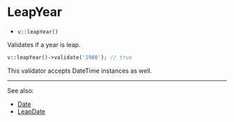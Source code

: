 # LeapYear

- `v::leapYear()`

Validates if a year is leap.

```php
v::leapYear()->validate('1988'); // true
```

This validator accepts DateTime instances as well.

***
See also:

  * [Date](Date.md)
  * [LeapDate](LeapDate.md)

